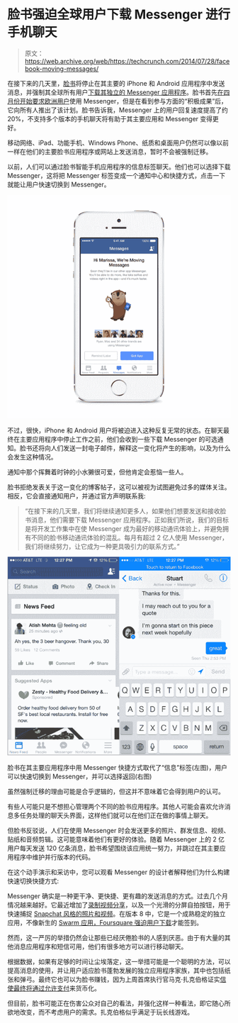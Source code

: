 # 脸书强迫全球用户下载 Messenger 进行手机聊天

> 原文：<https://web.archive.org/web/https://techcrunch.com/2014/07/28/facebook-moving-messages/>

在接下来的几天里，[脸书](https://web.archive.org/web/20230404163624/http://www.crunchbase.com/organization/facebook)将停止在其主要的 iPhone 和 Android 应用程序中发送消息，并强制其全球所有用户[下载其独立的 Messenger 应用程序](https://web.archive.org/web/20230404163624/https://www.facebook.com/mobile/messenger)。脸书首先[在四月份开始要求欧洲用户](https://web.archive.org/web/20230404163624/https://techcrunch.com/2014/04/09/facebook-messenger-or-the-highway/)使用 Messenger，但是在看到参与方面的“积极成果”后，它向所有人推出了该计划。脸书告诉我，Messenger 上的用户回复速度提高了约 20%，不支持多个版本的手机聊天将有助于其主要应用和 Messenger 变得更好。

移动网络、iPad、功能手机、Windows Phone、纸质和桌面用户仍然可以像以前一样在他们的主要脸书应用程序或网站上发送消息，暂时不会被强制迁移。

以前，人们可以通过脸书智能手机应用程序的信息标签聊天。他们也可以选择下载 Messenger，这将把 Messenger 标签变成一个通知中心和快捷方式，点击一下就能让用户快速切换到 Messenger。

![Moving messages](img/581960a63769ab0d5b773c818c91d610.png)

不过，很快，iPhone 和 Android 用户将被迫进入这种反复无常的状态。在聊天最终在主要应用程序中停止工作之前，他们会收到一些下载 Messenger 的可选通知。脸书还将向人们发送一封电子邮件，解释这一变化将产生的影响，以及为什么会发生这种情况。

通知中那个挥舞着时钟的小水獭很可爱，但他肯定会惹恼一些人。

脸书拒绝发表关于这一变化的博客帖子，这可以被视为试图避免过多的媒体关注。相反，它会直接通知用户，并通过官方声明联系我:

> “在接下来的几天里，我们将继续通知更多人，如果他们想要发送和接收脸书消息，他们需要下载 Messenger 应用程序。正如我们所说，我们的目标是将开发工作集中在使 Messenger 成为最好的移动通讯体验上，并避免拥有不同的脸书移动通讯体验的混乱。每月有超过 2 亿人使用 Messenger，我们将继续努力，让它成为一种更具吸引力的联系方式。”

![screen-shot-2014-04-09-at-1-04-25-pm](img/56bc496602687455e0e4c8549dda148f.png)

脸书在其主要应用程序中用 Messenger 快捷方式取代了“信息”标签(左图)，用户可以快速切换到 Messenger，并可以选择返回(右图)

虽然强制迁移的理由可能是合乎逻辑的，但这并不意味着它会得到用户的认可。

有些人可能只是不想担心管理两个不同的脸书应用程序。其他人可能会喜欢允许消息多任务处理的聊天头界面，这样他们就可以在他们正在做的事情上聊天。

但脸书反驳说，人们在使用 Messenger 时会发送更多的照片、群发信息、视频、贴纸和音频剪辑。这可能意味着他们有更好的体验。随着 Messenger 上的 2 亿用户每天发送 120 亿条消息，脸书希望围绕该应用统一努力，并跳过在其主要应用程序中维护并行版本的代码。

在这个动手演示和采访中，您可以观看 Messenger 的设计者解释他们为什么构建快速切换快捷方式:

Messenger 确实是一种更干净、更快捷、更有趣的发送消息的方式。过去几个月情况越来越好。它最近增加了[录制视频分享](https://web.archive.org/web/20230404163624/https://techcrunch.com/2014/04/28/facebook-messenger-video/)，以及一个光滑的分屏自拍按钮，用于快速捕捉 [Snapchat 风格的照片和视频](https://web.archive.org/web/20230404163624/https://techcrunch.com/2014/06/12/snapchatssenger/)。在版本 8 中，它是一个成熟稳定的独立应用，不像新生的 [Swarm 应用，Foursquare 强迫用户下载](https://web.archive.org/web/20230404163624/https://techcrunch.com/2014/05/15/foursquares-swarm-and-the-rise-of-the-invisible-app/)才能签到。

然而，这一严厉的举措仍然会让那些已经厌倦脸书的人感到厌恶。由于有大量的其他消息应用程序和短信可用，他们有很多地方可以进行移动聊天。

根据数据，如果有足够的时间让尘埃落定，这一举措可能是一个聪明的方法，可以提高消息的使用，并让用户适应脸书蓬勃发展的独立应用程序家族，其中也包括纸张和弹弓。最终它也可以为脸书赚钱，因为上周首席执行官马克·扎克伯格证实[信使最终将通过允许支付](https://web.archive.org/web/20230404163624/https://techcrunch.com/2014/07/23/facebook-messenger-payments/)来货币化。

但目前，脸书可能正在伤害公众对自己的看法，并强化这样一种看法，即它随心所欲地改变，而不考虑用户的需求。扎克伯格似乎满足于玩长线游戏。